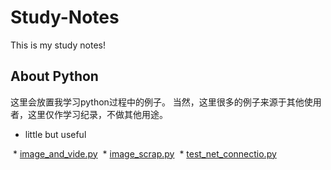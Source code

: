 # Study-Notes
This is my study notes!
## About Python
这里会放置我学习python过程中的例子。
当然，这里很多的例子来源于其他使用者，这里仅作学习纪录，不做其他用途。

* little but useful

  * [image_and_vide.py](https://github.com/zllrunning/Study-Notes/blob/master/little%20but%20useful/image_and_video.py) 
  * [image_scrap.py](https://github.com/zllrunning/Study-Notes/blob/master/little%20but%20useful/image_scrapy.py) 
  * [test_net_connectio.py](https://github.com/zllrunning/Study-Notes/blob/master/little%20but%20useful/test_net_connection.py) 
